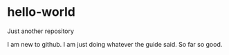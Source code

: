 # hello-world
Just another repository

I am new to github.
I am just doing whatever the guide said.
So far so good.

